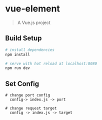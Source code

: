 # vue-element

> A Vue.js project

## Build Setup

``` bash
# install dependencies
npm install

# serve with hot reload at localhost:8080
npm run dev

```

## Set Config

``` set by self
# change port config
  config-> index.js -> port

# change request target
  config -> index.js -> target

```

